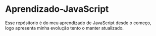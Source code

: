 # Aprendizado-JavaScript

  Esse repósitorio é do meu aprendizado de JavaScript desde o começo, logo apresenta minha evolução tento o manter atualizado.
